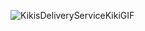 ![KikisDeliveryServiceKikiGIF](https://github.com/sSquishy/sSquishy/assets/126607972/947e6602-5f27-4ae8-a0e2-7483428fc0f5)
